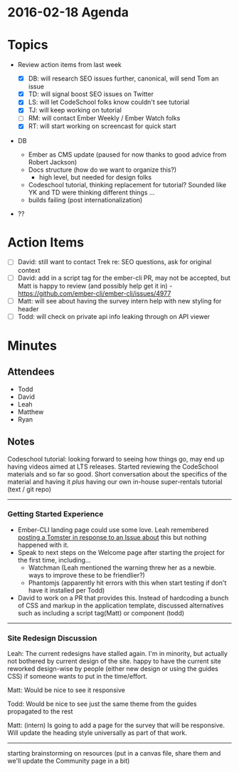 # 2016-02-18 Agenda

# Topics

- Review action items from last week

  - [x] DB: will research SEO issues further, canonical, will send Tom an issue
  - [x] TD: will signal boost SEO issues on Twitter
  - [x] LS: will let CodeSchool folks know couldn't see tutorial
  - [x] TJ: will keep working on tutorial
  - [ ] RM: will contact Ember Weekly / Ember Watch folks
  - [x] RT: will start working on screencast for quick start

- DB
  - Ember as CMS update (paused for now thanks to good advice from Robert Jackson)
  - Docs structure (how do we want to organize this?)
    - high level, but needed for design folks
  - Codeschool tutorial, thinking replacement for tutorial? Sounded like YK and TD were thinking different things ...
  - builds failing (post internationalization)
- ??

# Action Items

- [ ] David: still want to contact Trek re: SEO questions, ask for original context
- [ ] David: add in a script tag for the ember-cli PR, may not be accepted, but Matt is happy to review (and possibly help get it in) - https://github.com/ember-cli/ember-cli/issues/4977
- [ ] Matt: will see about having the survey intern help with new styling for header 
- [ ] Todd: will check on private api info leaking through on API viewer

# Minutes

## Attendees

- Todd
- David
- Leah
- Matthew
- Ryan

## Notes

Codeschool tutorial: looking forward to seeing how things go, may end up having videos aimed at LTS releases.  Started reviewing the CodeSchool materials and so far so good. Short conversation about the specifics of the material and having it _plus_ having our own in-house super-rentals tutorial (text / git repo)

---

### Getting Started Experience

- Ember-CLI landing page could use some love. Leah remembered [posting a Tomster in response to an Issue about](https://github.com/ember-cli/ember-cli/issues/4977) this but nothing happened with it. 
- Speak to next steps on the Welcome page after starting the project for the first time, including...
  - Watchman  (Leah mentioned the warning threw her as a newbie.  ways to improve these to be friendlier?)
  - Phantomjs (apparently hit errors with this when start testing if don't have it installed per Todd)
- David to work on a PR that provides this.  Instead of hardcoding a bunch of CSS and markup in the application template, discussed alternatives such as including a script tag(Matt) or component (todd)

---

### Site Redesign Discussion

Leah: The current redesigns have stalled again. I'm in minority, but actually not bothered by current design of the site. happy to have the current site reworked design-wise by people (either new design or using the guides CSS) if someone wants to put in the time/effort.

Matt: Would be nice to see it responsive

Todd: Would be nice to see just the same theme from the guides propagated to the rest

Matt: (intern) Is going to add a page for the survey that will be responsive.  Will update the heading style universally as part of that work.

---

starting brainstorming on resources (put in a canvas file, share them and we'll update the Community page in a bit) 
